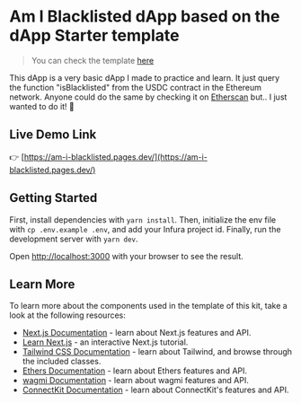 # Am I Blacklisted dApp based on the dApp Starter template
> You can check the template [here](https://github.com/m1guelpf/dapp-starter)

This dApp is a very basic dApp I made to practice and learn. It just query the function "isBlacklisted" from the USDC contract in the Ethereum network. Anyone could do the same by checking it on [Etherscan](https://etherscan.io/address/0xa0b86991c6218b36c1d19d4a2e9eb0ce3606eb48#readProxyContract) but.. I just wanted to do it! 🚀

## Live Demo Link
👉 [https://am-i-blacklisted.pages.dev/](https://am-i-blacklisted.pages.dev/)

## Getting Started

First, install dependencies with `yarn install`. Then, initialize the env file with `cp .env.example .env`, and add your Infura project id. Finally, run the development server with `yarn dev`.

Open [http://localhost:3000](http://localhost:3000) with your browser to see the result.

## Learn More

To learn more about the components used in the template of this kit, take a look at the following resources:

-   [Next.js Documentation](https://nextjs.org/docs) - learn about Next.js features and API.
-   [Learn Next.js](https://nextjs.org/learn) - an interactive Next.js tutorial.
-   [Tailwind CSS Documentation](https://tailwindcss.com/docs/) - learn about Tailwind, and browse through the included classes.
-   [Ethers Documentation](https://docs.ethers.io/v5/) - learn about Ethers features and API.
-   [wagmi Documentation](https://wagmi.sh/) - learn about wagmi features and API.
-   [ConnectKit Documentation](https://docs.family.co/connectkit) - learn about ConnectKit's features and API.

